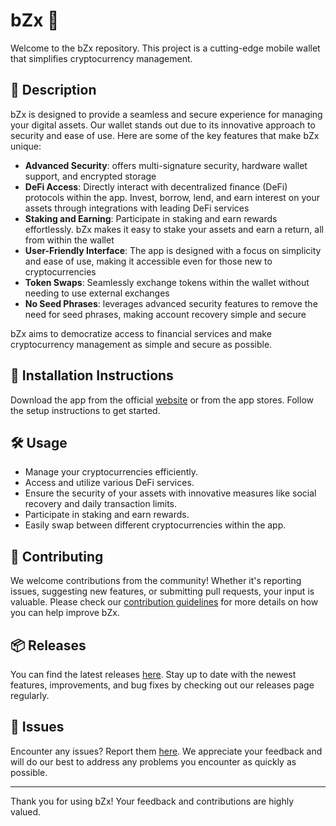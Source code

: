 
# bZx 🚀

Welcome to the bZx repository. This project is a cutting-edge mobile wallet that simplifies cryptocurrency management.

## 📜 Description

bZx is designed to provide a seamless and secure experience for managing your digital assets. Our wallet stands out due to its innovative approach to security and ease of use. Here are some of the key features that make bZx unique:

- **Advanced Security**: offers multi-signature security, hardware wallet support, and encrypted storage
- **DeFi Access**: Directly interact with decentralized finance (DeFi) protocols within the app. Invest, borrow, lend, and earn interest on your assets through integrations with leading DeFi services
- **Staking and Earning**: Participate in staking and earn rewards effortlessly. bZx makes it easy to stake your assets and earn a return, all from within the wallet
- **User-Friendly Interface**: The app is designed with a focus on simplicity and ease of use, making it accessible even for those new to cryptocurrencies
- **Token Swaps**: Seamlessly exchange tokens within the wallet without needing to use external exchanges
- **No Seed Phrases**: leverages advanced security features to remove the need for seed phrases, making account recovery simple and secure

bZx aims to democratize access to financial services and make cryptocurrency management as simple and secure as possible.

## 🚀 Installation Instructions

Download the app from the official [website](https://www.example.com) or from the app stores. Follow the setup instructions to get started.

## 🛠️ Usage

- Manage your cryptocurrencies efficiently.
- Access and utilize various DeFi services.
- Ensure the security of your assets with innovative measures like social recovery and daily transaction limits.
- Participate in staking and earn rewards.
- Easily swap between different cryptocurrencies within the app.

## 🤝 Contributing

We welcome contributions from the community! Whether it's reporting issues, suggesting new features, or submitting pull requests, your input is valuable. Please check our [contribution guidelines](../../contributing) for more details on how you can help improve bZx.

## 📦 Releases

You can find the latest releases [here](../../releases). Stay up to date with the newest features, improvements, and bug fixes by checking out our releases page regularly.

## 🐛 Issues

Encounter any issues? Report them [here](../../issues). We appreciate your feedback and will do our best to address any problems you encounter as quickly as possible.

---

Thank you for using bZx! Your feedback and contributions are highly valued.
